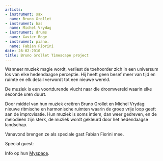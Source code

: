```yaml
---
artists:
- instrument: sax
  name: Bruno Grollet
- instrument: bas
  name: Michel Vrydag
- instrument: drums
  name: Xavier Roge
- instrument: piano.
  name: Fabian Fiorini
date: 26-02-2010
title: Bruno Grollet Timescape project
---
```

Wanneer muziek magie wordt, verliest de toehoorder zich in een universum los 
van elke hedendaagse perceptie. Hij heeft geen besef meer van tijd en ruimte en elk detail verwordt tot 
een nieuwe wereld. 

De muziek is een voortdurende vlucht naar die droomwereld waarin elke 
seconde uren duurt. 

Door middel van hun muziek creëren Bruno Grollet en Michel Vrydag nieuwe 
ritmische en harmonische ruimten waarin de groep vrije loop geeft aan de improvisatie. 
Hun muziek is soms intiem, dan weer gedreven, en de melodieën zijn sterk, 
de muziek wordt gekleurd door het hedendaagse landschap. 

Vanavond brengen ze als speciale gast Fabian Fiorini mee.

Special guest: 

Info op hun [Myspace](http://www.myspace.com/timescapeproject).